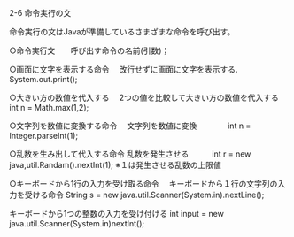 2-6 命令実行の文

命令実行の文はJavaが準備しているさまざまな命令を呼び出す。

○命令実行文　　呼び出す命令の名前(引数)；

○画面に文字を表示する命令
　改行せずに画面に文字を表示する.   System.out.print();
 
○大きい方の数値を代入する
　2つの値を比較して大きい方の数値を代入する　　　int n = Math.max(1,2);
 
○文字列を数値に変換する命令
　文字列を数値に変換　　　　int n = Integer.parseInt(1);
 
○乱数を生み出して代入する命令
乱数を発生させる　　　int r = new java,util.Randam().nextInt(1);
※１は発生させる乱数の上限値

○キーボードから1行の入力を受け取る命令
　キーボードから１行の文字列の入力を受ける命令
 String s = new java.util.Scanner(System.in).nextLine();
 
 キーボードから1つの整数の入力を受け付ける
  int input = new java.util.Scanner(System.in)nextInt();
  
  
  

